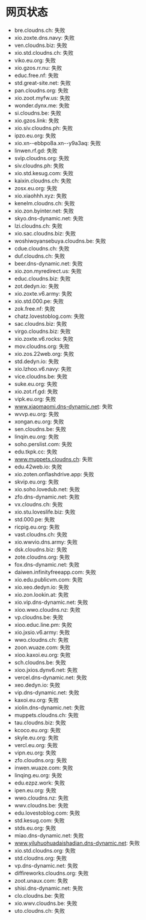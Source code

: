 # 网页状态
- bre.cloudns.ch: 失败
- xio.zoxte.dns.navy: 失败
- ven.cloudns.biz: 失败
- xio.std.cloudns.ch: 失败
- viko.eu.org: 失败
- xio.gzos.rr.nu: 失败
- educ.free.nf: 失败
- std.great-site.net: 失败
- pan.cloudns.org: 失败
- xio.zoot.myfw.us: 失败
- wonder.dynx.me: 失败
- si.cloudns.be: 失败
- xio.gzos.link: 失败
- xio.siv.cloudns.ph: 失败
- ipzo.eu.org: 失败
- xio.xn--ebbpo8a.xn--y9a3aq: 失败
- linwen.rf.gd: 失败
- svip.cloudns.org: 失败
- siv.cloudns.ph: 失败
- xio.std.kesug.com: 失败
- kaixin.cloudns.ch: 失败
- zosx.eu.org: 失败
- xio.xiaohhh.xyz: 失败
- kenelm.cloudns.ch: 失败
- xio.zon.byinter.net: 失败
- skyo.dns-dynamic.net: 失败
- lzi.cloudns.ch: 失败
- xio.sac.cloudns.biz: 失败
- woshiwoyansebuya.cloudns.be: 失败
- cdue.cloudns.ch: 失败
- duf.cloudns.ch: 失败
- beer.dns-dynamic.net: 失败
- xio.zon.myredirect.us: 失败
- educ.cloudns.biz: 失败
- zot.dedyn.io: 失败
- xio.zoxte.v6.army: 失败
- xio.std.000.pe: 失败
- zok.free.nf: 失败
- chatz.lovestoblog.com: 失败
- sac.cloudns.biz: 失败
- virgo.cloudns.biz: 失败
- xio.zoxte.v6.rocks: 失败
- mov.cloudns.org: 失败
- xio.zos.22web.org: 失败
- std.dedyn.io: 失败
- xio.lzhoo.v6.navy: 失败
- vice.cloudns.be: 失败
- suke.eu.org: 失败
- xio.zot.rf.gd: 失败
- vipk.eu.org: 失败
- www.xiaomaomi.dns-dynamic.net: 失败
- wvvp.eu.org: 失败
- xongan.eu.org: 失败
- sen.cloudns.be: 失败
- linqin.eu.org: 失败
- soho.perslist.com: 失败
- edu.tkpk.cc: 失败
- www.muppets.cloudns.ch: 失败
- edu.42web.io: 失败
- xio.zoten.onflashdrive.app: 失败
- skvip.eu.org: 失败
- xio.soho.lovedub.net: 失败
- zfo.dns-dynamic.net: 失败
- vx.cloudns.ch: 失败
- xio.stu.loveslife.biz: 失败
- std.000.pe: 失败
- ricpig.eu.org: 失败
- vast.cloudns.ch: 失败
- xio.wwvio.dns.army: 失败
- dsk.cloudns.biz: 失败
- zote.cloudns.org: 失败
- fox.dns-dynamic.net: 失败
- daiwen.infinityfreeapp.com: 失败
- xio.edu.publicvm.com: 失败
- xio.xeo.dedyn.io: 失败
- xio.zon.lookin.at: 失败
- xio.vip.dns-dynamic.net: 失败
- xioo.wwo.cloudns.nz: 失败
- vp.cloudns.be: 失败
- xioo.educ.line.pm: 失败
- xio.jxsio.v6.army: 失败
- wwo.cloudns.ch: 失败
- zoon.wuaze.com: 失败
- xioo.kaxoi.eu.org: 失败
- sch.cloudns.be: 失败
- xioo.jxios.dynv6.net: 失败
- vercel.dns-dynamic.net: 失败
- xeo.dedyn.io: 失败
- vip.dns-dynamic.net: 失败
- kaxoi.eu.org: 失败
- xiolin.dns-dynamic.net: 失败
- muppets.cloudns.ch: 失败
- tau.cloudns.biz: 失败
- kcoco.eu.org: 失败
- skyle.eu.org: 失败
- vercl.eu.org: 失败
- vipn.eu.org: 失败
- zfo.cloudns.org: 失败
- inwen.wuaze.com: 失败
- linqing.eu.org: 失败
- edu.ezpz.work: 失败
- ipen.eu.org: 失败
- wwo.cloudns.nz: 失败
- wwv.cloudns.be: 失败
- edu.lovestoblog.com: 失败
- std.kesug.com: 失败
- stds.eu.org: 失败
- miao.dns-dynamic.net: 失败
- www.yiluhuohuadaishadian.dns-dynamic.net: 失败
- xio.std.cloudns.org: 失败
- std.cloudns.org: 失败
- vp.dns-dynamic.net: 失败
- diffireworks.cloudns.org: 失败
- zoot.unaux.com: 失败
- shisi.dns-dynamic.net: 失败
- clo.cloudns.be: 失败
- xio.wwv.cloudns.be: 失败
- uto.cloudns.ch: 失败
